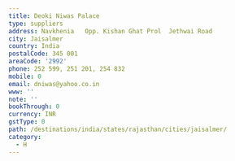 ```yaml
---
title: Deoki Niwas Palace
type: suppliers
address: Navkhenia   Opp. Kishan Ghat Prol  Jethwai Road
city: Jaisalmer
country: India
postalCode: 345 001
areaCode: '2992'
phone: 252 599, 251 201, 254 832
mobile: 0
email: dniwas@yahoo.co.in
www: ''
note: ''
bookThrough: 0
currency: INR
gstType: 0
path: /destinations/india/states/rajasthan/cities/jaisalmer/
category:
  - H
---
```



